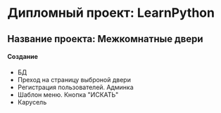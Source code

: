 Дипломный проект: LearnPython
====================================
Название проекта: Межкомнатные двери
-------------------------------------
#### Создание

* БД
* Преход на страницу выброной двери
* Регистрация пользователей. Админка
* Шаблон меню. Кнопка "ИСКАТЬ"
* Карусель
